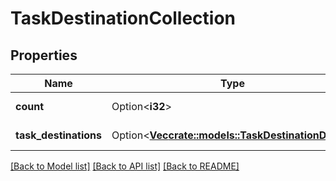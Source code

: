 # TaskDestinationCollection

## Properties

Name | Type | Description | Notes
------------ | ------------- | ------------- | -------------
**count** | Option<**i32**> |  | [optional][readonly]
**task_destinations** | Option<[**Vec<crate::models::TaskDestinationDown>**](task_destination_down.md)> |  | [optional][readonly]

[[Back to Model list]](../README.md#documentation-for-models) [[Back to API list]](../README.md#documentation-for-api-endpoints) [[Back to README]](../README.md)


